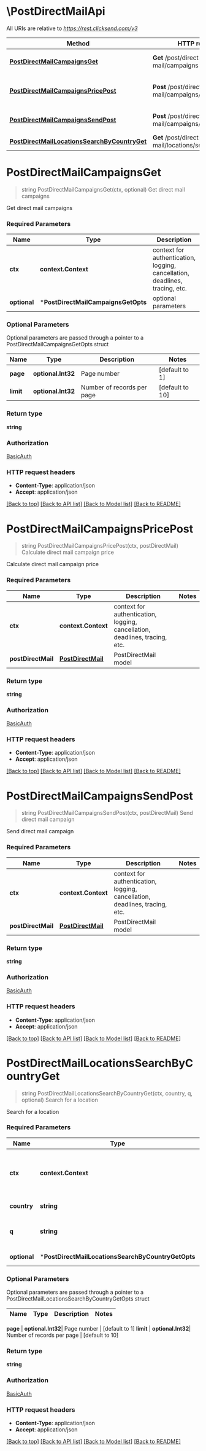 # \PostDirectMailApi

All URIs are relative to *https://rest.clicksend.com/v3*

Method | HTTP request | Description
------------- | ------------- | -------------
[**PostDirectMailCampaignsGet**](PostDirectMailApi.md#PostDirectMailCampaignsGet) | **Get** /post/direct-mail/campaigns | Get direct mail campaigns
[**PostDirectMailCampaignsPricePost**](PostDirectMailApi.md#PostDirectMailCampaignsPricePost) | **Post** /post/direct-mail/campaigns/price | Calculate direct mail campaign price
[**PostDirectMailCampaignsSendPost**](PostDirectMailApi.md#PostDirectMailCampaignsSendPost) | **Post** /post/direct-mail/campaigns/send | Send direct mail campaign
[**PostDirectMailLocationsSearchByCountryGet**](PostDirectMailApi.md#PostDirectMailLocationsSearchByCountryGet) | **Get** /post/direct-mail/locations/search/{country} | Search for a location


# **PostDirectMailCampaignsGet**
> string PostDirectMailCampaignsGet(ctx, optional)
Get direct mail campaigns

Get direct mail campaigns

### Required Parameters

Name | Type | Description  | Notes
------------- | ------------- | ------------- | -------------
 **ctx** | **context.Context** | context for authentication, logging, cancellation, deadlines, tracing, etc.
 **optional** | ***PostDirectMailCampaignsGetOpts** | optional parameters | nil if no parameters

### Optional Parameters
Optional parameters are passed through a pointer to a PostDirectMailCampaignsGetOpts struct

Name | Type | Description  | Notes
------------- | ------------- | ------------- | -------------
 **page** | **optional.Int32**| Page number | [default to 1]
 **limit** | **optional.Int32**| Number of records per page | [default to 10]

### Return type

**string**

### Authorization

[BasicAuth](../README.md#BasicAuth)

### HTTP request headers

 - **Content-Type**: application/json
 - **Accept**: application/json

[[Back to top]](#) [[Back to API list]](../README.md#documentation-for-api-endpoints) [[Back to Model list]](../README.md#documentation-for-models) [[Back to README]](../README.md)

# **PostDirectMailCampaignsPricePost**
> string PostDirectMailCampaignsPricePost(ctx, postDirectMail)
Calculate direct mail campaign price

Calculate direct mail campaign price

### Required Parameters

Name | Type | Description  | Notes
------------- | ------------- | ------------- | -------------
 **ctx** | **context.Context** | context for authentication, logging, cancellation, deadlines, tracing, etc.
  **postDirectMail** | [**PostDirectMail**](PostDirectMail.md)| PostDirectMail model | 

### Return type

**string**

### Authorization

[BasicAuth](../README.md#BasicAuth)

### HTTP request headers

 - **Content-Type**: application/json
 - **Accept**: application/json

[[Back to top]](#) [[Back to API list]](../README.md#documentation-for-api-endpoints) [[Back to Model list]](../README.md#documentation-for-models) [[Back to README]](../README.md)

# **PostDirectMailCampaignsSendPost**
> string PostDirectMailCampaignsSendPost(ctx, postDirectMail)
Send direct mail campaign

Send direct mail campaign

### Required Parameters

Name | Type | Description  | Notes
------------- | ------------- | ------------- | -------------
 **ctx** | **context.Context** | context for authentication, logging, cancellation, deadlines, tracing, etc.
  **postDirectMail** | [**PostDirectMail**](PostDirectMail.md)| PostDirectMail model | 

### Return type

**string**

### Authorization

[BasicAuth](../README.md#BasicAuth)

### HTTP request headers

 - **Content-Type**: application/json
 - **Accept**: application/json

[[Back to top]](#) [[Back to API list]](../README.md#documentation-for-api-endpoints) [[Back to Model list]](../README.md#documentation-for-models) [[Back to README]](../README.md)

# **PostDirectMailLocationsSearchByCountryGet**
> string PostDirectMailLocationsSearchByCountryGet(ctx, country, q, optional)
Search for a location

Search for a location

### Required Parameters

Name | Type | Description  | Notes
------------- | ------------- | ------------- | -------------
 **ctx** | **context.Context** | context for authentication, logging, cancellation, deadlines, tracing, etc.
  **country** | **string**| Country Code to search | 
  **q** | **string**| Search term (e.g. post code, city name) | 
 **optional** | ***PostDirectMailLocationsSearchByCountryGetOpts** | optional parameters | nil if no parameters

### Optional Parameters
Optional parameters are passed through a pointer to a PostDirectMailLocationsSearchByCountryGetOpts struct

Name | Type | Description  | Notes
------------- | ------------- | ------------- | -------------


 **page** | **optional.Int32**| Page number | [default to 1]
 **limit** | **optional.Int32**| Number of records per page | [default to 10]

### Return type

**string**

### Authorization

[BasicAuth](../README.md#BasicAuth)

### HTTP request headers

 - **Content-Type**: application/json
 - **Accept**: application/json

[[Back to top]](#) [[Back to API list]](../README.md#documentation-for-api-endpoints) [[Back to Model list]](../README.md#documentation-for-models) [[Back to README]](../README.md)

